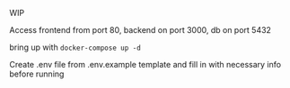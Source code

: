 WIP

Access frontend from port 80, backend on port 3000, db on port 5432

bring up with `docker-compose up -d`

Create .env file from .env.example template and fill in with necessary info before running

